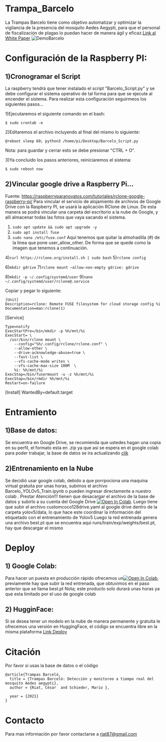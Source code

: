# Trampa_Barcelo
La Trampas Barcelo  tiene como objetivo automatizar y optimizar la vigilancia de la presencia del mosquito Aedes Aegypti, para que el personal de fiscalización de plagas lo puedan hacer de manera ágil y eficaz.[Link al White Paper](https://docs.google.com/presentation/d/1T5CdcLSzgRe8cQpoi_sPB4U170551NGOrZNykcJD0xU/edit?usp=sharing)
![DemoBarcelo](https://user-images.githubusercontent.com/34106936/164496704-9e4ce7b8-644e-4b4a-9edf-5d5fb1295925.gif)

# Configuración de la Raspberry PI:
## 1)Cronogramar el Script
La raspberry tendrá que tener instalado el script "Barcelo_Script.py" y se debe configurar el sistema operativo de tal forma para que se ejecute al encender el sistema.
Para realizar esta configuración seguirmeos los siguientes pasos...

1)Ejecutaremos el siguiente comando en el bash:
```
$ sudo crontab -e
```
2)Editaremos el archivo incluyendo al final del mismo lo siguiente:
```
@reboot sleep 60; python3 /home/pi/Desktop/Barcelo_Script.py
```
Nota: para guardar y cerrar esto se debe presionar "CTRL + O".

3)Ya concluido los pasos anteriores, reiniciaremos el sistema:
```
$ sudo reboot now
```
## 2)Vincular google drive a Raspberry Pi...
Fuente: https://raspberryparanovatos.com/tutoriales/rclone-google-raspberry-pi/
Para vincular el servicio de alojamiento de archivos de Google Drive con la Raspberry PI, se usará la aplicación RClone de Linux.
De esta manera se podrá vincular una carpeta del escritorio a la nube de Google, y allí almacenar todas las fotos que vaya sacando el sistema.

1)  ```sudo apt update && sudo apt upgrade -y```
2) ```sudo apt install fuse```
3) ```sudo nano /etc/fuse.conf```
Aquí tenemos que quitar la almohadilla (#) de la línea que pone user_allow_other. De forma que se quede como la imagen que tenemos a continuación.

4)```curl https://rclone.org/install.sh | sudo bash```
5)```rclone config```

6)```mkdir gdrive```
7)```rclone mount –allow-non-empty gdrive: gdrive```

8)```mkdir -p ~/.config/systemd/user```
9)```nano ~/.config/systemd/user/rclone@.service```

Copiar y pegar lo siguiente: 
```
[Unit]
Description=rclone: Remote FUSE filesystem for cloud storage config %i
Documentation=man:rclone(1)
```

[Service]
```
Type=notify
ExecStartPre=/bin/mkdir -p %h/mnt/%i
ExecStart= \
  /usr/bin/rclone mount \
    --config="%h/.config/rclone/rclone.conf" \
    --allow-other \
    --drive-acknowledge-abuse=true \
    --fast-list \
    --vfs-cache-mode writes \
    --vfs-cache-max-size 100M  \
    %i: %h/mnt/%i
ExecStop=/bin/fusermount -u -z %h/mnt/%i
ExecStop=/bin/rmdir %h/mnt/%i
Restart=on-failure
```
[Install]
WantedBy=default.target
# Entramiento
## 1)Base de datos:
Se encuentra en Google Drive, se recomienda que ustedes hagan una copia en su perfil, el formato esta en .zip ya que asi se espera en el google colab para poder trabajar, la base de datos se ira actualizando [clik](https://drive.google.com/file/d/1_DBkt7YAei8rbQK5Nzvezl0AF4G7x9RF/view?usp=sharing)
## 2)Entrenamiento en la Nube
Se decidió usar google colab, debido a que porrpociona una maquina virtual gratuita por unas horas, subimos el archivo Barcelo_YOLOv5_Train.ipynb o pueden ingresar directamente a nuestro colab . Prestar Atención!!! tienen que desacargar el archivo de la base de datos y subirlo a su cuenta del Google Drive [![Open In Colab](https://colab.research.google.com/assets/colab-badge.svg)](https://colab.research.google.com/drive/1fbeB71yD09WK2JG9P3Ladu9MEzQ2rQad?usp=sharing). Luego tiene que subir el archivo customcoco128drive.yaml al google drive dentro de la carpeta yolov5/data, lo que hace este coordinar la información del etiquetado con el entrenamiento de Yolov5
Luego la red entrenada genera una archivo best.pt que se encuentra aqui runs/train/exp/weights/best.pt, hay que descargar el mismo 
# Deploy
## 1) Google Colab:
Para hacer un puesta en producción rápido ofrecemos un[![Open In Colab](https://colab.research.google.com/assets/colab-badge.svg)](https://colab.research.google.com/drive/1othxk0GPSFzQDGskWWky45uw4ohLIGYN?usp=sharing), previamente hay que subir la red entrenada, que obtuvimos en el paso anterior que se llama best.pt
Nota; este producto solo durará unas horas ya que esta limitado por el uso de google colab
## 2) HugginFace:
Si se desea tener un modelo en la nube de manera permanente y gratuita le ofrecemos una versión en HuggingFace, el código se encuentra libre en la misma plataforma [Link Deploy](https://hf.space/embed/cesar/demoIAZIKA/+)
# Citación
Por favor si usas la base de datos o el código 
```
@article{Trampas Barceló,
  title = {Trampas Barceló: Detección y monitoreo a tiempo real del mosquito Aedes aegypti},
  author = {Riat, César  and Schieder, Mario },
  
  year = {2021}
}
```
# Contacto 
Para mas información por favor contactarse a riat87@gmail.com


